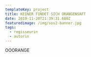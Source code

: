 ```yaml
---
templateKey: project
title: KEINER FINDET SICH ORANGENSAFT
date: 2019-11-20T21:39:31.680Z
featuredimage: /img/sos2-banner.jpg
tags:
  - regisseurin
  - autorin
---
```

OOORANGE
